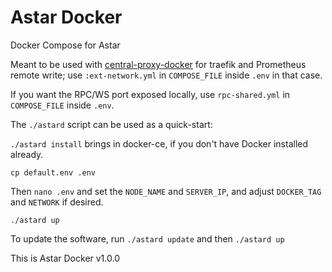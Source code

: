# Astar Docker

Docker Compose for Astar

Meant to be used with [central-proxy-docker](https://github.com/CryptoManufaktur-io/central-proxy-docker) for traefik
and Prometheus remote write; use `:ext-network.yml` in `COMPOSE_FILE` inside `.env` in that case.

If you want the RPC/WS port exposed locally, use `rpc-shared.yml` in `COMPOSE_FILE` inside `.env`.

The `./astard` script can be used as a quick-start:

`./astard install` brings in docker-ce, if you don't have Docker installed already.

`cp default.env .env`

Then `nano .env` and set the `NODE_NAME` and `SERVER_IP`, and adjust `DOCKER_TAG` and `NETWORK` if desired.

`./astard up`

To update the software, run `./astard update` and then `./astard up`

This is Astar Docker v1.0.0
